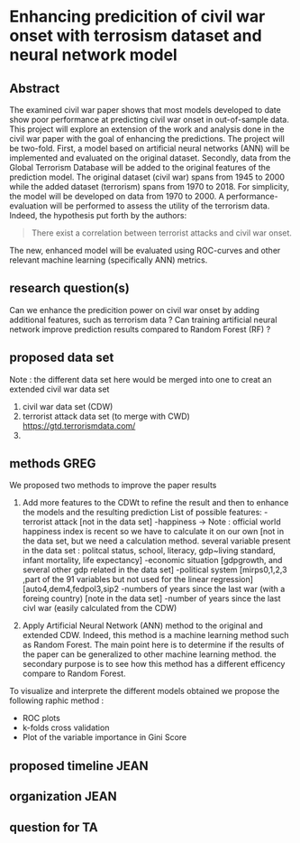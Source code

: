 # Enhancing predicition of civil war onset with terrosism dataset and neural network model

## Abstract
The examined civil war paper shows that most models developed to date show poor performance at predicting civil war onset in out-of-sample data. This project will explore an extension of the work and analysis done in the civil war paper with the goal of enhancing the predictions. The project will be two-fold. First, a model based on artificial neural networks (ANN) will be implemented and evaluated on the original dataset. Secondly, data from the Global Terrorism Database will be added to the original features of the prediction model. The original dataset (civil war) spans from 1945 to 2000 while the added dataset (terrorism) spans from 1970 to 2018. For simplicity, the model will be developed on data from 1970 to 2000. A performance-evaluation will be performed to assess the utility of the terrorism data. Indeed, the hypothesis put forth by the authors:
> There exist a correlation between terrorist attacks and civil war onset.

The new, enhanced model will be evaluated using ROC-curves and other relevant machine learning (specifically ANN) metrics.


## research question(s) 
Can we enhance the predicition power on civil war onset by adding additional features, such as terrorism data ?
Can training artificial neural network improve prediction results compared to Random Forest (RF) ?


## proposed data set 
Note : the different data set here would be merged into one to creat an extended civil war data set
1. civil war data set (CDW)
2. terrorist attack data set (to merge with CWD)
	https://gtd.terrorismdata.com/
3.

## methods GREG
We proposed two methods to improve the paper results
1. Add more features to the CDWt to refine the result and then to enhance the models and the resulting prediction
List of possible features:
-terrorist attack
	[not in the data set]
-happiness -> Note : official world happiness index is recent so we have to calculate it on our own
	[not in the data set, but we need a calculation method. several variable present in the data set : politcal status, school, literacy, gdp~living standard, infant mortality, life expectancy]
-economic situation 
	[gdpgrowth, and several other gdp related in the data set]
-political system 
	[mirps0,1,2,3 ,part of the 91 variables but not used for the linear regression]
	[auto4,dem4,fedpol3,sip2
-numbers of years since the last war (with a foreing country) 
	[note in the data set]
-number of years since the last civl war (easily calculated from the CDW)

2. Apply Artificial Neural Network (ANN) method to the original and extended CDW. Indeed, this method is a machine learning method such as Random Forest. The main point here is to determine if the results of the paper can be generalized to other machine learning method. the secondary purpose is to see how this method has a different efficency compare to Random Forest.

To visualize and interprete the different models obtained we propose the following raphic method :
- ROC plots 
- k-folds cross validation
- Plot of the variable importance in Gini Score
## proposed timeline JEAN

## organization JEAN 

## question for TA
